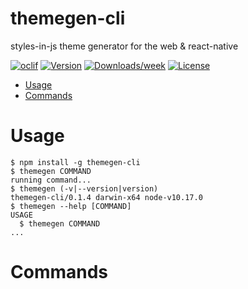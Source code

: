 themegen-cli
============

styles-in-js theme generator for the web &amp; react-native

[![oclif](https://img.shields.io/badge/cli-oclif-brightgreen.svg)](https://oclif.io)
[![Version](https://img.shields.io/npm/v/themegen-cli.svg)](https://npmjs.org/package/themegen-cli)
[![Downloads/week](https://img.shields.io/npm/dw/themegen-cli.svg)](https://npmjs.org/package/themegen-cli)
[![License](https://img.shields.io/npm/l/themegen-cli.svg)](https://github.com/apostopher/themegen-cli/blob/master/package.json)

<!-- toc -->
* [Usage](#usage)
* [Commands](#commands)
<!-- tocstop -->
# Usage
<!-- usage -->
```sh-session
$ npm install -g themegen-cli
$ themegen COMMAND
running command...
$ themegen (-v|--version|version)
themegen-cli/0.1.4 darwin-x64 node-v10.17.0
$ themegen --help [COMMAND]
USAGE
  $ themegen COMMAND
...
```
<!-- usagestop -->
# Commands
<!-- commands -->

<!-- commandsstop -->
